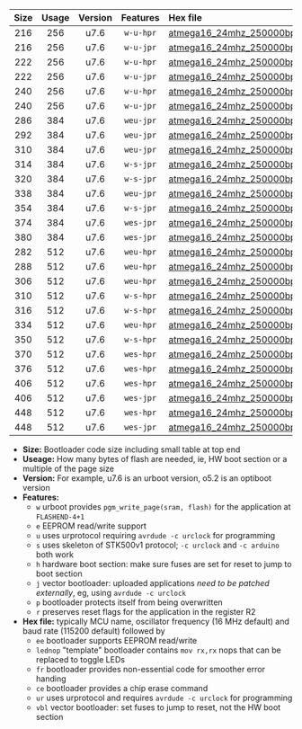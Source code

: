 |Size|Usage|Version|Features|Hex file|
|:-:|:-:|:-:|:-:|:--|
|216|256|u7.6|`w-u-hpr`|[atmega16_24mhz_250000bps_ur.hex](https://raw.githubusercontent.com/stefanrueger/urboot/main//atmega16_24mhz_250000bps_ur.hex)|
|216|256|u7.6|`w-u-jpr`|[atmega16_24mhz_250000bps_ur_vbl.hex](https://raw.githubusercontent.com/stefanrueger/urboot/main//atmega16_24mhz_250000bps_ur_vbl.hex)|
|222|256|u7.6|`w-u-hpr`|[atmega16_24mhz_250000bps_lednop_ur.hex](https://raw.githubusercontent.com/stefanrueger/urboot/main//atmega16_24mhz_250000bps_lednop_ur.hex)|
|222|256|u7.6|`w-u-jpr`|[atmega16_24mhz_250000bps_lednop_ur_vbl.hex](https://raw.githubusercontent.com/stefanrueger/urboot/main//atmega16_24mhz_250000bps_lednop_ur_vbl.hex)|
|240|256|u7.6|`w-u-hpr`|[atmega16_24mhz_250000bps_lednop_fr_ur.hex](https://raw.githubusercontent.com/stefanrueger/urboot/main//atmega16_24mhz_250000bps_lednop_fr_ur.hex)|
|240|256|u7.6|`w-u-jpr`|[atmega16_24mhz_250000bps_lednop_fr_ur_vbl.hex](https://raw.githubusercontent.com/stefanrueger/urboot/main//atmega16_24mhz_250000bps_lednop_fr_ur_vbl.hex)|
|286|384|u7.6|`weu-jpr`|[atmega16_24mhz_250000bps_ee_ur_vbl.hex](https://raw.githubusercontent.com/stefanrueger/urboot/main//atmega16_24mhz_250000bps_ee_ur_vbl.hex)|
|292|384|u7.6|`weu-jpr`|[atmega16_24mhz_250000bps_ee_lednop_ur_vbl.hex](https://raw.githubusercontent.com/stefanrueger/urboot/main//atmega16_24mhz_250000bps_ee_lednop_ur_vbl.hex)|
|310|384|u7.6|`weu-jpr`|[atmega16_24mhz_250000bps_ee_lednop_fr_ur_vbl.hex](https://raw.githubusercontent.com/stefanrueger/urboot/main//atmega16_24mhz_250000bps_ee_lednop_fr_ur_vbl.hex)|
|314|384|u7.6|`w-s-jpr`|[atmega16_24mhz_250000bps_vbl.hex](https://raw.githubusercontent.com/stefanrueger/urboot/main//atmega16_24mhz_250000bps_vbl.hex)|
|320|384|u7.6|`w-s-jpr`|[atmega16_24mhz_250000bps_lednop_vbl.hex](https://raw.githubusercontent.com/stefanrueger/urboot/main//atmega16_24mhz_250000bps_lednop_vbl.hex)|
|338|384|u7.6|`weu-jpr`|[atmega16_24mhz_250000bps_ee_lednop_fr_ce_ur_vbl.hex](https://raw.githubusercontent.com/stefanrueger/urboot/main//atmega16_24mhz_250000bps_ee_lednop_fr_ce_ur_vbl.hex)|
|354|384|u7.6|`w-s-jpr`|[atmega16_24mhz_250000bps_lednop_fr_vbl.hex](https://raw.githubusercontent.com/stefanrueger/urboot/main//atmega16_24mhz_250000bps_lednop_fr_vbl.hex)|
|374|384|u7.6|`wes-jpr`|[atmega16_24mhz_250000bps_ee_vbl.hex](https://raw.githubusercontent.com/stefanrueger/urboot/main//atmega16_24mhz_250000bps_ee_vbl.hex)|
|380|384|u7.6|`wes-jpr`|[atmega16_24mhz_250000bps_ee_lednop_vbl.hex](https://raw.githubusercontent.com/stefanrueger/urboot/main//atmega16_24mhz_250000bps_ee_lednop_vbl.hex)|
|282|512|u7.6|`weu-hpr`|[atmega16_24mhz_250000bps_ee_ur.hex](https://raw.githubusercontent.com/stefanrueger/urboot/main//atmega16_24mhz_250000bps_ee_ur.hex)|
|288|512|u7.6|`weu-hpr`|[atmega16_24mhz_250000bps_ee_lednop_ur.hex](https://raw.githubusercontent.com/stefanrueger/urboot/main//atmega16_24mhz_250000bps_ee_lednop_ur.hex)|
|306|512|u7.6|`weu-hpr`|[atmega16_24mhz_250000bps_ee_lednop_fr_ur.hex](https://raw.githubusercontent.com/stefanrueger/urboot/main//atmega16_24mhz_250000bps_ee_lednop_fr_ur.hex)|
|310|512|u7.6|`w-s-hpr`|[atmega16_24mhz_250000bps.hex](https://raw.githubusercontent.com/stefanrueger/urboot/main//atmega16_24mhz_250000bps.hex)|
|316|512|u7.6|`w-s-hpr`|[atmega16_24mhz_250000bps_lednop.hex](https://raw.githubusercontent.com/stefanrueger/urboot/main//atmega16_24mhz_250000bps_lednop.hex)|
|334|512|u7.6|`weu-hpr`|[atmega16_24mhz_250000bps_ee_lednop_fr_ce_ur.hex](https://raw.githubusercontent.com/stefanrueger/urboot/main//atmega16_24mhz_250000bps_ee_lednop_fr_ce_ur.hex)|
|350|512|u7.6|`w-s-hpr`|[atmega16_24mhz_250000bps_lednop_fr.hex](https://raw.githubusercontent.com/stefanrueger/urboot/main//atmega16_24mhz_250000bps_lednop_fr.hex)|
|370|512|u7.6|`wes-hpr`|[atmega16_24mhz_250000bps_ee.hex](https://raw.githubusercontent.com/stefanrueger/urboot/main//atmega16_24mhz_250000bps_ee.hex)|
|376|512|u7.6|`wes-hpr`|[atmega16_24mhz_250000bps_ee_lednop.hex](https://raw.githubusercontent.com/stefanrueger/urboot/main//atmega16_24mhz_250000bps_ee_lednop.hex)|
|406|512|u7.6|`wes-hpr`|[atmega16_24mhz_250000bps_ee_lednop_fr.hex](https://raw.githubusercontent.com/stefanrueger/urboot/main//atmega16_24mhz_250000bps_ee_lednop_fr.hex)|
|406|512|u7.6|`wes-jpr`|[atmega16_24mhz_250000bps_ee_lednop_fr_vbl.hex](https://raw.githubusercontent.com/stefanrueger/urboot/main//atmega16_24mhz_250000bps_ee_lednop_fr_vbl.hex)|
|448|512|u7.6|`wes-hpr`|[atmega16_24mhz_250000bps_ee_lednop_fr_ce.hex](https://raw.githubusercontent.com/stefanrueger/urboot/main//atmega16_24mhz_250000bps_ee_lednop_fr_ce.hex)|
|448|512|u7.6|`wes-jpr`|[atmega16_24mhz_250000bps_ee_lednop_fr_ce_vbl.hex](https://raw.githubusercontent.com/stefanrueger/urboot/main//atmega16_24mhz_250000bps_ee_lednop_fr_ce_vbl.hex)|

- **Size:** Bootloader code size including small table at top end
- **Useage:** How many bytes of flash are needed, ie, HW boot section or a multiple of the page size
- **Version:** For example, u7.6 is an urboot version, o5.2 is an optiboot version
- **Features:**
  + `w` urboot provides `pgm_write_page(sram, flash)` for the application at `FLASHEND-4+1`
  + `e` EEPROM read/write support
  + `u` uses urprotocol requiring `avrdude -c urclock` for programming
  + `s` uses skeleton of STK500v1 protocol; `-c urclock` and `-c arduino` both work
  + `h` hardware boot section: make sure fuses are set for reset to jump to boot section
  + `j` vector bootloader: uploaded applications *need to be patched externally*, eg, using `avrdude -c urclock`
  + `p` bootloader protects itself from being overwritten
  + `r` preserves reset flags for the application in the register R2
- **Hex file:** typically MCU name, oscillator frequency (16 MHz default) and baud rate (115200 default) followed by
  + `ee` bootloader supports EEPROM read/write
  + `lednop` "template" bootloader contains `mov rx,rx` nops that can be replaced to toggle LEDs
  + `fr` bootloader provides non-essential code for smoother error handing
  + `ce` bootloader provides a chip erase command
  + `ur` uses urprotocol and requires `avrdude -c urclock` for programming
  + `vbl` vector bootloader: set fuses to jump to reset, not the HW boot section
